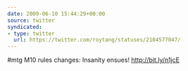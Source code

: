 ```yaml
---
date: 2009-06-10 15:44:29+00:00
source: twitter
syndicated:
- type: twitter
  url: https://twitter.com/roytang/statuses/2104577047/
---
```


#mtg M10 rules changes: Insanity ensues!  http://bit.ly/n1jcE